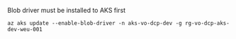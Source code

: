 Blob driver must be installed to AKS first

`az aks update --enable-blob-driver -n aks-vo-dcp-dev -g rg-vo-dcp-aks-dev-weu-001`



